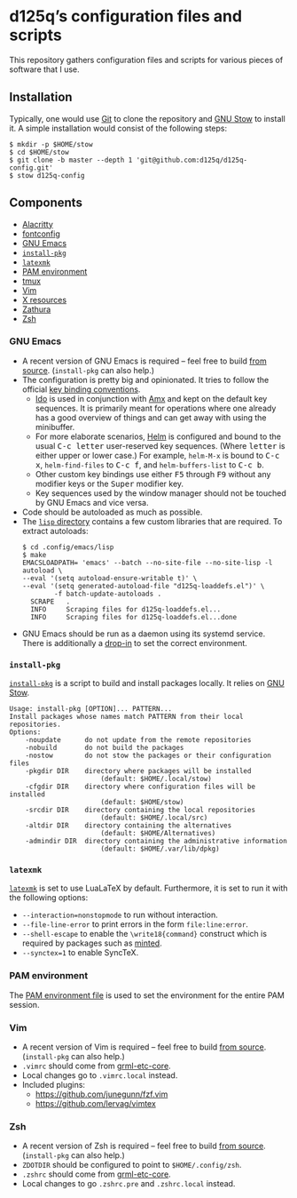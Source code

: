 # d125q’s configuration files and scripts

This repository gathers configuration files and scripts for various pieces of
software that I use.

## Installation

Typically, one would use [Git][git-homepage] to clone the repository and [GNU
Stow][stow-homepage] to install it.  A simple installation would consist of the
following steps:

```console
$ mkdir -p $HOME/stow
$ cd $HOME/stow
$ git clone -b master --depth 1 'git@github.com:d125q/d125q-config.git'
$ stow d125q-config
```

## Components

- [Alacritty](.config/alacritty/alacritty.yml)
- [fontconfig](.config/fontconfig)
- [GNU Emacs](#gnu-emacs)
- [`install-pkg`](#install-pkg)
- [`latexmk`](#latexmk)
- [PAM environment](#pam-environment)
- [tmux](.tmux.conf)
- [Vim](#vim)
- [X resources](.Xresources)
- [Zathura](.config/zathura/zathurarc)
- [Zsh](#zsh)

### GNU Emacs

- A recent version of GNU Emacs is required – feel free to build [from
  source][gnu-emacs-repo].  (`install-pkg` can also help.)
- The configuration is pretty big and opinionated.  It tries to follow the
  official [key binding conventions][kbd-convs-doc].
  + [Ido][ido-doc] is used in conjunction with [Amx][amx-repo] and kept on the
    default key sequences.  It is primarily meant for operations where one
    already has a good overview of things and can get away with using the
    minibuffer.
  + For more elaborate scenarios, [Helm][helm-repo] is configured and bound to
    the usual <kbd>C-c letter</kbd> user-reserved key sequences.  (Where
    <kbd>letter</kbd> is either upper or lower case.)  For example, `helm-M-x`
    is bound to <kbd>C-c x</kbd>, `helm-find-files` to <kbd>C-c f</kbd>, and
    `helm-buffers-list` to <kbd>C-c b</kbd>.
  + Other custom key bindings use either <kbd>F5</kbd> through <kbd>F9</kbd>
    without any modifier keys or the <kbd>Super</kbd> modifier key.
  + Key sequences used by the window manager should not be touched by GNU Emacs
    and vice versa.
- Code should be autoloaded as much as possible.
- The [`lisp` directory](.config/emacs/lisp) contains a few custom libraries
  that are required.  To extract autoloads:
  ```console
  $ cd .config/emacs/lisp
  $ make
  EMACSLOADPATH= 'emacs' --batch --no-site-file --no-site-lisp -l autoload \
  --eval '(setq autoload-ensure-writable t)' \
  --eval '(setq generated-autoload-file "d125q-loaddefs.el")' \
          -f batch-update-autoloads .
    SCRAPE   .
    INFO     Scraping files for d125q-loaddefs.el...
    INFO     Scraping files for d125q-loaddefs.el...done
  ```
- GNU Emacs should be run as a daemon using its systemd service.  There is
  additionally a [drop-in](.config/systemd/user/emacs.service.d/override.conf)
  to set the correct environment.

### `install-pkg`

[`install-pkg`](.local/bin/install-pkg) is a script to build and install
packages locally.  It relies on [GNU Stow][stow-homepage].

```
Usage: install-pkg [OPTION]... PATTERN...
Install packages whose names match PATTERN from their local repositories.
Options:
    -noupdate      do not update from the remote repositories
    -nobuild       do not build the packages
    -nostow        do not stow the packages or their configuration files
    -pkgdir DIR    directory where packages will be installed
                       (default: $HOME/.local/stow)
    -cfgdir DIR    directory where configuration files will be installed
                       (default: $HOME/stow)
    -srcdir DIR    directory containing the local repositories
                       (default: $HOME/.local/src)
    -altdir DIR    directory containing the alternatives
                       (default: $HOME/Alternatives)
    -admindir DIR  directory containing the administrative information
                       (default: $HOME/.var/lib/dpkg)
```

### `latexmk`

[`latexmk`](.config/latexmk/latexmkrc) is set to use LuaLaTeX by default.
Furthermore, it is set to run it with the following options:

- `--interaction=nonstopmode` to run without interaction.
- `--file-line-error` to print errors in the form `file:line:error`.
- `--shell-escape` to enable the `\write18{command}` construct which is required
  by packages such as [minted](https://ctan.org/pkg/minted?lang=en).
- `--synctex=1` to enable SyncTeX.

### PAM environment

The [PAM environment file](.pam_environment) is used to set the environment for
the entire PAM session.

### Vim

- A recent version of Vim is required – feel free to build [from
  source][vim-repo].  (`install-pkg` can also help.)
- `.vimrc` should come from [grml-etc-core][grml-etc-core-repo].
- Local changes go to `.vimrc.local` instead.
- Included plugins:
  + <https://github.com/junegunn/fzf.vim>
  + <https://github.com/lervag/vimtex>

### Zsh

- A recent version of Zsh is required – feel free to build [from
  source][zsh-repo].  (`install-pkg` can also help.)
- `ZDOTDIR` should be configured to point to `$HOME/.config/zsh`.
- `.zshrc` should come from [grml-etc-core][grml-etc-core-repo].
- Local changes to go `.zshrc.pre` and `.zshrc.local` instead.


[amx-repo]: https://github.com/DarwinAwardWinner/amx "Git repository of Amx"
[git-homepage]: https://git-scm.com/ "Homepage of Git"
[gnu-emacs-repo]: https://github.com/emacs-mirror/emacs "Git repository of GNU Emacs"
[grml-etc-core-repo]: https://github.com/grml/grml-etc-core "Git repository of grml-etc-core"
[gruvbox-repo]: https://github.com/briemens/gruvbox "Git repository of Gruvbox"
[helm-repo]: https://github.com/emacs-helm/helm/ "Git repository of Helm"
[ido-doc]: https://www.gnu.org/software/emacs/manual/html_mono/ido.html "HTML documentation for Ido"
[kbd-convs-doc]: https://www.gnu.org/software/emacs/manual/html_node/elisp/Key-Binding-Conventions.html "Key bindings conventions for GNU Emacs"
[stow-homepage]: https://www.gnu.org/software/stow/ "Homepage of GNU Stow"
[vim-repo]: https://github.com/vim/vim "Git repository of Vim"
[zsh-repo]: https://github.com/zsh-users/zsh "Git repository of Zsh"
